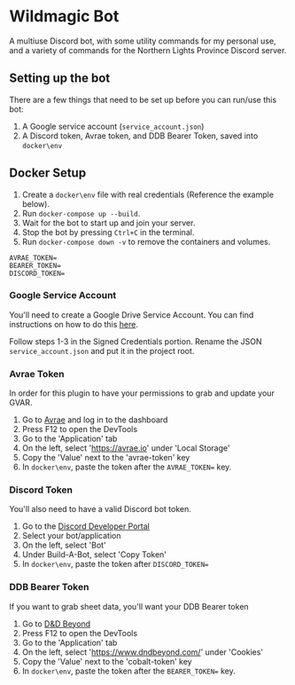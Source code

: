 # Wildmagic Bot
A multiuse Discord bot, with some utility commands for my personal use, and a variety of commands for the Northern Lights Province Discord server.

## Setting up the bot
There are a few things that need to be set up before you can run/use this bot:
1. A Google service account (``service_account.json``)
2. A Discord token, Avrae token, and DDB Bearer Token, saved into ``docker\env``

## Docker Setup
1. Create a `docker\env` file with real credentials (Reference the example below).
2. Run `docker-compose up --build`.
3. Wait for the bot to start up and join your server.
4. Stop the bot by pressing `Ctrl+C` in the terminal.
5. Run `docker-compose down -v` to remove the containers and volumes.

```env
AVRAE_TOKEN=
BEARER_TOKEN=
DISCORD_TOKEN=
```

### Google Service Account
You'll need to create a Google Drive Service Account. You can find instructions on how to do this [here](https://docs.gspread.org/en/latest/oauth2.html#using-signed-credentials).

Follow steps 1-3 in the Signed Credentials portion. Rename the JSON ``service_account.json`` and put it in the project root.

### Avrae Token
In order for this plugin to have your permissions to grab and update your GVAR.

1. Go to [Avrae](https://avrae.io) and log in to the dashboard
2. Press F12 to open the DevTools
3. Go to the 'Application' tab
4. On the left, select 'https://avrae.io' under 'Local Storage'
5. Copy the 'Value' next to the 'avrae-token' key
6. In ``docker\env``, paste the token after the ``AVRAE_TOKEN=`` key.

### Discord Token
You'll also need to have a valid Discord bot token.

1. Go to the [Discord Developer Portal](https://discord.com/developers/applications/)
2. Select your bot/application
3. On the left, select 'Bot'
4. Under Build-A-Bot, select 'Copy Token'
5. In ``docker\env``, paste the token after ``DISCORD_TOKEN=``

### DDB Bearer Token
If you want to grab sheet data, you'll want your DDB Bearer token

1. Go to [D&D Beyond](https://www.dndbeyond.com/)
2. Press F12 to open the DevTools
3. Go to the 'Application' tab
4. On the left, select 'https://www.dndbeyond.com/' under 'Cookies'
5. Copy the 'Value' next to the 'cobalt-token' key
6. In ``docker\env``, paste the token after the ``BEARER_TOKEN=`` key.